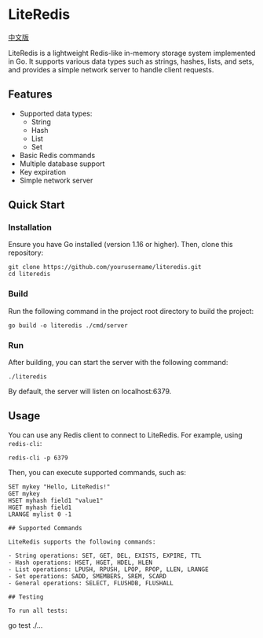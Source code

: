 # LiteRedis

[中文版](README_CN.md)

LiteRedis is a lightweight Redis-like in-memory storage system implemented in Go. It supports various data types such as strings, hashes, lists, and sets, and provides a simple network server to handle client requests.

## Features

- Supported data types:
  - String
  - Hash
  - List
  - Set
- Basic Redis commands
- Multiple database support
- Key expiration
- Simple network server

## Quick Start

### Installation

Ensure you have Go installed (version 1.16 or higher). Then, clone this repository:
```
git clone https://github.com/yourusername/literedis.git
cd literedis
```


### Build

Run the following command in the project root directory to build the project:
```
go build -o literedis ./cmd/server
```

### Run

After building, you can start the server with the following command:
```
./literedis
```

By default, the server will listen on localhost:6379.

## Usage

You can use any Redis client to connect to LiteRedis. For example, using `redis-cli`:
```
redis-cli -p 6379
```

Then, you can execute supported commands, such as:
```
SET mykey "Hello, LiteRedis!"
GET mykey
HSET myhash field1 "value1"
HGET myhash field1
LRANGE mylist 0 -1

## Supported Commands

LiteRedis supports the following commands:

- String operations: SET, GET, DEL, EXISTS, EXPIRE, TTL
- Hash operations: HSET, HGET, HDEL, HLEN
- List operations: LPUSH, RPUSH, LPOP, RPOP, LLEN, LRANGE
- Set operations: SADD, SMEMBERS, SREM, SCARD
- General operations: SELECT, FLUSHDB, FLUSHALL

## Testing

To run all tests:
```
go test ./...
```